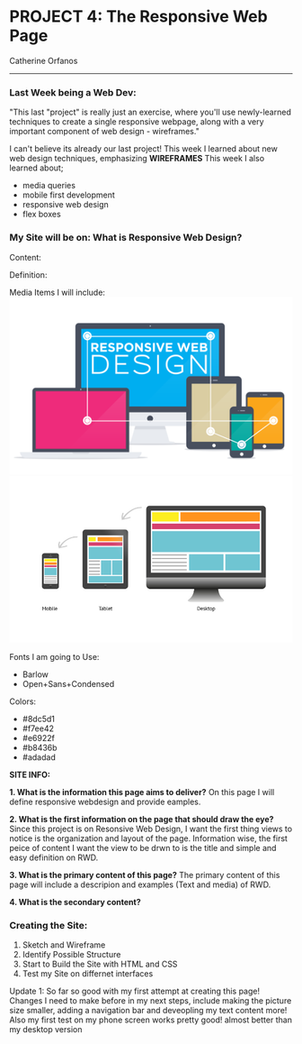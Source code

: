 
# **PROJECT 4: The Responsive Web Page**
Catherine Orfanos
___
### Last Week being a Web Dev:
"This last "project" is really just an exercise, where you'll use newly-learned techniques to create a single responsive webpage, along with a very important component of web design - wireframes."

I can't believe its already our last project! This week I learned about new web design techniques, emphasizing **WIREFRAMES**
This week I also learned about;
- media queries
- mobile first development
- responsive web design
- flex boxes

### My Site will be on: **What is Responsive Web Design?**
Content:

Definition:

Media Items I will include:
![Title Picture](./Images/title.png)
![Layout Example](./Images/layout.jpg)


Fonts I am going to Use:
- Barlow
- Open+Sans+Condensed

Colors:
- #8dc5d1
- #f7ee42
- #e6922f
- #b8436b
- #adadad

**SITE INFO:**

**1. What is the information this page aims to deliver?** On this page I will define responsive webdesign and provide eamples.

**2. What is the first information on the page that should draw the eye?** Since this project is on Resonsive Web Design, I want the first thing views to notice is the organization and layout of the page. Information wise, the first peice of content I want the view to be drwn to is the title and simple and easy definition on RWD.

**3. What is the primary content of this page?** The primary content of this page will include a descripion and examples (Text and media) of RWD.

**4. What is the secondary content?**

### Creating the Site:
1. Sketch and Wireframe
2. Identify Possible Structure
3. Start to Build the Site with HTML and CSS
4. Test my Site on differnet interfaces

Update 1: So far so good with my first attempt at creating this page! Changes I need to make before in my next steps, include making the picture size smaller, adding a navigation bar and deveopling my text content more! Also my first test on my phone screen works pretty good! almost better than my desktop version

